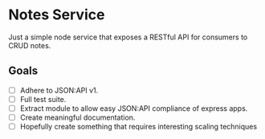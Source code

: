 # Notes Service

Just a simple node service that exposes a RESTful API for consumers to CRUD notes.

## Goals

- [ ] Adhere to JSON:API v1.
- [ ] Full test suite.
- [ ] Extract module to allow easy JSON:API compliance of express apps.
- [ ] Create meaningful documentation.
- [ ] Hopefully create something that requires interesting scaling techniques
